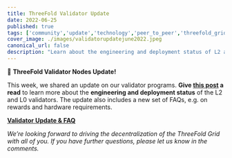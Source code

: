 ```yaml
---
title: ThreeFold Validator Update
date: 2022-06-25
published: true
tags: ['community','update','technology','peer_to_peer','threefold_grid']
cover_image: ./images/validatorupdatejune2022.jpeg
canonical_url: false
description: "Learn about the engineering and deployment status of L2 and L0 Validators!"
---
```


🚨 **ThreeFold Validator Nodes Update!**

This week, we shared an update on our validator programs. **Give [this post](https://forum.threefold.io/t/validator-update/3049) a read** to learn more about the **engineering and deployment status** of the L2 and L0 validators. The update also includes a new set of FAQs, e.g. on rewards and hardware requirements.

**[Validator Update & FAQ](https://forum.threefold.io/t/validator-update/3049)**

*We’re looking forward to driving the decentralization of the ThreeFold Grid with all of you. If you have further questions, please let us know in the comments.*